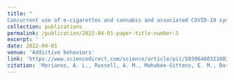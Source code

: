 ```yaml
---
title: "
Concurrent use of e-cigarettes and cannabis and associated COVID-19 symptoms, testing, and diagnosis among student e-cigarette users at four US Universities"
collection: publications
permalink: /publication/2022-04-01-paper-title-number-5
excerpt: ' '
date: 2022-04-01
venue: 'Addictive behaviors'
link: 'https://www.sciencedirect.com/science/article/pii/S0306460321003555'
citation: 'Merianos, A. L., Russell, A. M., Mahabee-Gittens, E. M., Barry, A. E., Yang, M., & Lin, H. C. (2022). Concurrent use of e-cigarettes and cannabis and associated COVID-19 symptoms, testing, and diagnosis among student e-cigarette users at four US Universities. <i>Addictive behaviors, 126,</i> 107170.'
---
```

